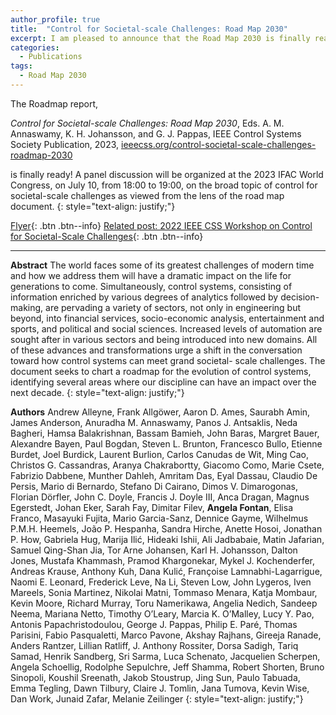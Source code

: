 ```yaml
---
author_profile: true
title:  "Control for Societal-scale Challenges: Road Map 2030"
excerpt: I am pleased to announce that the Road Map 2030 is finally ready!..
categories:
  - Publications
tags:
  - Road Map 2030
---
```


The Roadmap report, 

*Control for Societal-scale Challenges: Road Map 2030*, 
Eds. A. M. Annaswamy, K. H. Johansson, and G. J. Pappas, 
IEEE Control Systems Society Publication, 2023, 
[ieeecss.org/control-societal-scale-challenges-roadmap-2030](https://ieeecss.org/control-societal-scale-challenges-roadmap-2030)

is finally ready! A panel discussion will be organized at the 2023 IFAC World Congress, on July 10, from 18:00 to 19:00, on the broad topic of control for societal-scale challenges 
as viewed from the lens of the road map document. 
{: style="text-align: justify;"}

[Flyer](/assets/Flyer_CSS_Roadmap_2030.pdf){: .btn .btn--info}
[Related post: 2022 IEEE CSS Workshop on Control for Societal-Scale Challenges](https://angelafontan.github.io/CSSWorkshop/){: .btn .btn--info}

---
**Abstract** The world faces some of its greatest challenges of modern time and how we address them will have a dramatic impact on the life for generations to come. 
Simultaneously, control systems, consisting of information enriched by various degrees of analytics followed by decision-making, are pervading a variety of sectors, 
not only in engineering but beyond, into financial services, socio-economic analysis, entertainment and sports, and political and social sciences. 
Increased levels of automation are sought after in various sectors and being introduced into new domains. All of these advances and transformations urge 
a shift in the conversation toward how control systems can meet grand societal- scale challenges. The document seeks to chart a roadmap for the evolution of control systems, 
identifying several areas where our discipline can have an impact over the next decade.
{: style="text-align: justify;"}

**Authors**
Andrew Alleyne, Frank Allgöwer, Aaron D. Ames, Saurabh Amin, James Anderson, Anuradha M. Annaswamy, Panos J. Antsaklis, Neda Bagheri, Hamsa Balakrishnan, 
Bassam Bamieh, John Baras, Margret Bauer, Alexandre Bayen, Paul Bogdan, Steven L. Brunton, Francesco Bullo, Etienne Burdet, Joel Burdick, Laurent Burlion, 
Carlos Canudas de Wit, Ming Cao, Christos G. Cassandras, Aranya Chakrabortty, Giacomo Como, Marie Csete, Fabrizio Dabbene, Munther Dahleh, Amritam Das, 
Eyal Dassau, Claudio De Persis, Mario di Bernardo, Stefano Di Cairano, Dimos V. Dimarogonas, Florian Dörfler, John C. Doyle, Francis J. Doyle III, 
Anca Dragan, Magnus Egerstedt, Johan Eker, Sarah Fay, Dimitar Filev, **Angela Fontan**, Elisa Franco, Masayuki Fujita, Mario Garcia-Sanz, Dennice Gayme, 
Wilhelmus P.M.H. Heemels, João  P. Hespanha, Sandra Hirche, Anette Hosoi, Jonathan P. How, Gabriela Hug, Marija Ilić, Hideaki Ishii, Ali Jadbabaie, 
Matin Jafarian, Samuel Qing-Shan Jia, Tor Arne Johansen, Karl H. Johansson, Dalton Jones, Mustafa Khammash, Pramod Khargonekar, Mykel J. Kochenderfer, 
Andreas Krause, Anthony Kuh, Dana Kulić, Françoise Lamnabhi-Lagarrigue, Naomi E. Leonard, Frederick Leve, Na Li, Steven Low, John Lygeros, Iven Mareels, 
Sonia Martinez, Nikolai Matni, Tommaso Menara, Katja Mombaur, Kevin Moore, Richard Murray, Toru Namerikawa, Angelia Nedich, Sandeep Neema, Mariana Netto, 
Timothy O’Leary, Marcia K. O’Malley, Lucy Y. Pao, Antonis Papachristodoulou, George J. Pappas, Philip E. Paré, Thomas Parisini, Fabio Pasqualetti, 
Marco Pavone, Akshay Rajhans, Gireeja Ranade, Anders Rantzer, Lillian Ratliff, J. Anthony Rossiter, Dorsa Sadigh, Tariq Samad, Henrik Sandberg, Sri Sarma, 
Luca Schenato, Jacquelien Scherpen, Angela Schoellig, Rodolphe Sepulchre, Jeff Shamma, Robert Shorten, Bruno Sinopoli, Koushil Sreenath, Jakob Stoustrup, 
Jing Sun, Paulo Tabuada, Emma Tegling, Dawn Tilbury, Claire J. Tomlin, Jana Tumova, Kevin Wise, Dan Work, Junaid Zafar, Melanie Zeilinger
{: style="text-align: justify;"}
